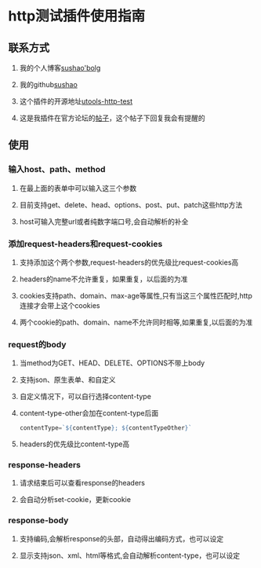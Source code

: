 # http测试插件使用指南

## 联系方式

1. 我的个人博客[sushao'bolg](https://www.sushao.blog)

2. 我的github[sushao](https://github.com/suxiaoshao)

3. 这个插件的开源地址[utools-http-test](https://github.com/suxiaoshao/utools-http-test)

4. 这是我插件在官方论坛的[帖子](https://yuanliao.info/d/1843)，这个帖子下回复我会有提醒的

## 使用

### 输入host、path、method

1. 在最上面的表单中可以输入这三个参数

2. 目前支持get、delete、head、options、post、put、patch这些http方法

3. host可输入完整url或者纯数字端口号,会自动解析的补全

### 添加request-headers和request-cookies

1. 支持添加这个两个参数,request-headers的优先级比request-cookies高

2. headers的name不允许重复，如果重复，以后面的为准

3. cookies支持path、domain、max-age等属性,只有当这三个属性匹配时,http连接才会带上这个cookies

4. 两个cookie的path、domain、name不允许同时相等,如果重复,以后面的为准

### request的body

1. 当method为GET、HEAD、DELETE、OPTIONS不带上body

2. 支持json、原生表单、和自定义

3. 自定义情况下，可以自行选择content-type

4. content-type-other会加在content-type后面

    ```javascript
   contentType=`${contentType}; ${contentTypeOther}`
    ```
 
 5. headers的优先级比content-type高
 
 ### response-headers
 
 1. 请求结束后可以查看response的headers
 
 2. 会自动分析set-cookie，更新cookie
 
 
### response-body

1. 支持编码,会解析response的头部，自动得出编码方式，也可以设定

2. 显示支持json、xml、html等格式,会自动解析content-type，也可以设定
